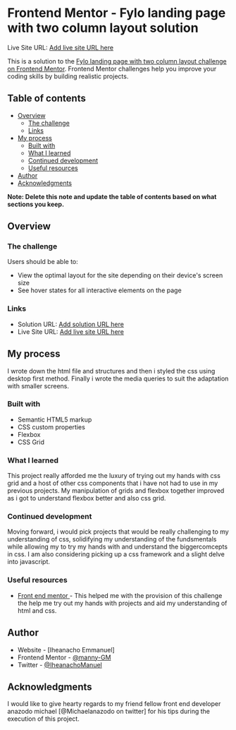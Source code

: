 # Frontend Mentor - Fylo landing page with two column layout solution

Live Site URL: [Add live site URL here](https://manny-gm.github.io/Fylo-landing-page/)

This is a solution to the [Fylo landing page with two column layout challenge on Frontend Mentor](https://www.frontendmentor.io/challenges/fylo-landing-page-with-two-column-layout-5ca5ef041e82137ec91a50f5). Frontend Mentor challenges help you improve your coding skills by building realistic projects. 

## Table of contents

- [Overview](#overview)
  - [The challenge](#the-challenge)
  - [Links](#links)
- [My process](#my-process)
  - [Built with](#built-with)
  - [What I learned](#what-i-learned)
  - [Continued development](#continued-development)
  - [Useful resources](#useful-resources)
- [Author](#author)
- [Acknowledgments](#acknowledgments)

**Note: Delete this note and update the table of contents based on what sections you keep.**

## Overview

### The challenge

Users should be able to:

- View the optimal layout for the site depending on their device's screen size
- See hover states for all interactive elements on the page

### Links

- Solution URL: [Add solution URL here](http://127.0.0.1:5500/Fylo%20landing%20page/index.html)
- Live Site URL: [Add live site URL here](https://manny-gm.github.io/Fylo-landing-page/)

## My process
I wrote down the html file and structures and then i styled the css using desktop first method. Finally i wrote the media queries to suit the adaptation with smaller screens.

### Built with

- Semantic HTML5 markup
- CSS custom properties
- Flexbox
- CSS Grid

### What I learned

This project really afforded me the luxury of trying out my hands with css grid and a host of other css components that i have not had to use in my previous projects.
My manipulation of grids and flexbox together improved as i got to understand flexbox better and also css grid.

### Continued development

Moving forward, i would pick projects that would be really challenging to my understanding of css, solidifying my understanding of the fundsmentals while allowing my to try my hands with and understand the biggercomcepts in css. I am also considering picking up a css framework and a slight delve into javascript.

### Useful resources

- [Front end mentor ](https://www.frontendmentor.com) - This helped me with the provision of this challenge the help me try out my hands with projects and aid my understanding of html and css.

## Author

- Website - [Iheanacho Emmanuel]
- Frontend Mentor - [@manny-GM](https://www.frontendmentor.io/profile/manny-GM)
- Twitter - [@IheanachoManuel](https://www.twitter.com/iheanachoManuel)

## Acknowledgments
I would like to give hearty regards to my friend fellow front end developer anazodo michael [@Michaelanazodo on twitter] for his tips during the execution of this project. 
